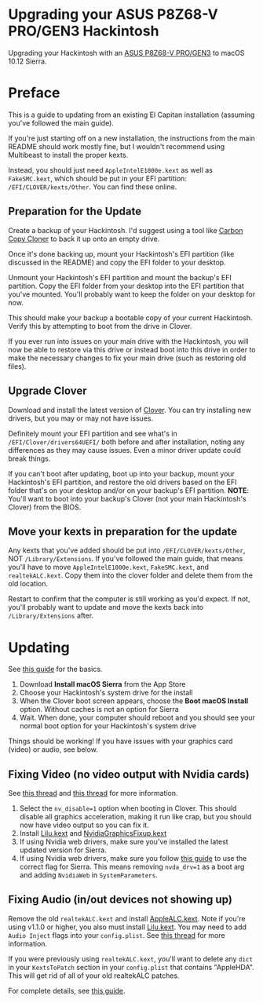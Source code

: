 # Upgrading your ASUS P8Z68-V PRO/GEN3 Hackintosh

Upgrading your Hackintosh with an [ASUS P8Z68-V PRO/GEN3](https://www.asus.com/Motherboards/P8Z68V_PROGEN3/) to macOS 10.12 Sierra.

# Preface

This is a guide to updating from an existing El Capitan installation (assuming you've followed the main guide).

If you're just starting off on a new installation, the instructions from the main README should work mostly fine, but I wouldn't recommend using Multibeast to install the proper kexts.

Instead, you should just need `AppleIntelE1000e.kext` as well as `FakeSMC.kext`, which should be put in your EFI partition: `/EFI/CLOVER/kexts/Other`. You can find these online.

## Preparation for the Update

Create a backup of your Hackintosh. I'd suggest using a tool like [Carbon Copy Cloner](https://bombich.com/) to back it up onto an empty drive.

Once it's done backing up, mount your Hackintosh's EFI partition (like discussed in the README) and copy the EFI folder to your desktop.

Unmount your Hackintosh's EFI partition and mount the backup's EFI partition. Copy the EFI folder from your desktop into the EFI partition that you've mounted. You'll probably want to keep the folder on your desktop for now.

This should make your backup a bootable copy of your current Hackintosh. Verify this by attempting to boot from the drive in Clover.

If you ever run into issues on your main drive with the Hackintosh, you will now be able to restore via this drive or instead boot into this drive in order to make the necessary changes to fix your main drive (such as restoring old files).

## Upgrade Clover

Download and install the latest version of [Clover](https://sourceforge.net/projects/cloverefiboot/). You can try installing new drivers, but you may or may not have issues.

Definitely mount your EFI partition and see what's in `/EFI/Clover/drivers64UEFI/` both before and after installation, noting any differences as they may cause issues. Even a minor driver update could break things.

If you can't boot after updating, boot up into your backup, mount your Hackintosh's EFI partition, and restore the old drivers based on the EFI folder that's on your desktop and/or on your backup's EFI partition. **NOTE**: You'll want to boot into your backup's Clover (not your main Hackintosh's Clover) from the BIOS.

## Move your kexts in preparation for the update

Any kexts that you've added should be put into `/EFI/CLOVER/kexts/Other`, NOT `/Library/Extensions`. If you've followed the main guide, that means you'll have to move `AppleIntelE1000e.kext`, `FakeSMC.kext`, and `realtekALC.kext`. Copy them into the clover folder and delete them from the old location.

Restart to confirm that the computer is still working as you'd expect. If not, you'll probably want to update and move the kexts back into `/Library/Extensions` after.

# Updating

See [this guide](https://www.tonymacx86.com/threads/direct-update-to-macos-sierra-using-clover.201465/) for the basics.

1) Download **Install macOS Sierra** from the App Store
2) Choose your Hackintosh's system drive for the install
3) When the Clover boot screen appears, choose the **Boot macOS Install** option. Without caches is not an option for Sierra
4) Wait. When done, your computer should reboot and you should see your normal boot option for your Hackintosh's system drive

Things should be working! If you have issues with your graphics card (video) or audio, see below.

## Fixing Video (no video output with Nvidia cards)

See [this thread](https://www.tonymacx86.com/threads/solving-nvidia-driver-install-loading-problems.161256/) and [this thread](https://www.tonymacx86.com/threads/new-method-for-enabling-nvidia-web-drivers-in-clover.202341/) for more information.

1) Select the `nv_disable=1` option when booting in Clover. This should disable all graphics acceleration, making it run like crap, but you should now have video output so you can fix it.
2) Install [Lilu.kext](https://github.com/vit9696/Lilu) and [NvidiaGraphicsFixup.kext](https://sourceforge.net/projects/nvidiagraphicsfixup/)
3) If using Nvidia web drivers, make sure you've installed the latest updated version for Sierra.
4) If using Nvidia web drivers, make sure you follow [this guide](https://www.tonymacx86.com/threads/new-method-for-enabling-nvidia-web-drivers-in-clover.202341/) to use the correct flag for Sierra. This means removing `nvda_drv=1` as a boot arg and adding `NvidiaWeb` in `SystemParameters`.

## Fixing Audio (in/out devices not showing up)

Remove the old `realtekALC.kext` and install [AppleALC.kext](https://github.com/vit9696/AppleALC/releases). Note if you're using v1.1.0 or higher, you also must install [Lilu.kext](https://github.com/vit9696/Lilu). You may need to add `Audio Inject` flags into your `config.plist`. See [this thread](http://www.insanelymac.com/forum/topic/312821-1012-and-alc892/) for more information.

If you were previously using `realtekALC.kext`, you'll want to delete any `dict` in your `KextsToPatch` section in your `config.plist` that contains "AppleHDA". This will get rid of all of your old realtekALC patches.

For complete details, see [this guide](https://www.reddit.com/r/hackintosh/comments/4sil5p/audio_mechanic_old_patchfix_removal_applealc/).
